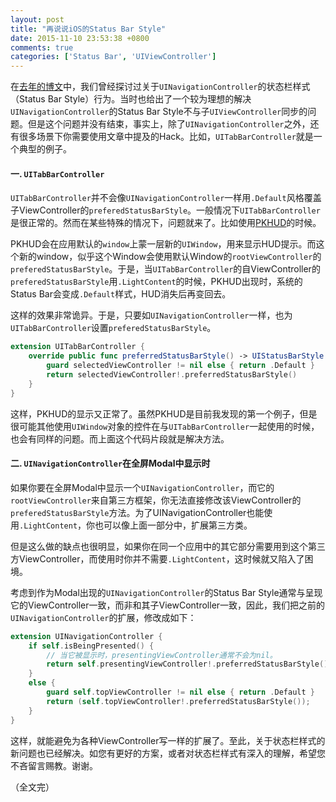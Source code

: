 ```yaml
---
layout: post
title: "再说说iOS的Status Bar Style"
date: 2015-11-10 23:53:38 +0800
comments: true
categories: ['Status Bar', 'UIViewController']
---
```


在[去年的博文](/blog/view-controller-based-status-bar-style-and-uinavigationcontroller/)中，我们曾经探讨过关于`UINavigationController`的状态栏样式（Status Bar Style）行为。当时也给出了一个较为理想的解决`UINavigationController`的Status Bar Style不与子`UIViewController`同步的问题。但是这个问题并没有结束，事实上，除了`UINavigationController`之外，还有很多场景下你需要使用文章中提及的Hack。比如，`UITabBarController`就是一个典型的例子。

<!-- more -->

#### 一. `UITabBarController`

`UITabBarController`并不会像`UINavigationController`一样用`.Default`风格覆盖子ViewController的`preferedStatusBarStyle`。一般情况下`UITabBarController`是很正常的。然而在某些特殊的情况下，问题就来了。比如使用[PKHUD](https://github.com/pkluz/PKHUD)的时候。

PKHUD会在应用默认的`window`上蒙一层新的`UIWindow`，用来显示HUD提示。而这个新的window，似乎这个Window会使用默认Window的`rootViewController`的`preferedStatusBarStyle`。于是，当`UITabBarController`的自ViewController的`preferedStatusBarStyle`用`.LightContent`的时候，PKHUD出现时，系统的Status Bar会变成`.Default`样式，HUD消失后再变回去。

这样的效果非常诡异。于是，只要如`UINavigationController`一样，也为`UITabBarController`设置`preferedStatusBarStyle`。

``` swift
extension UITabBarController {
    override public func preferredStatusBarStyle() -> UIStatusBarStyle {
        guard selectedViewController != nil else { return .Default }
        return selectedViewController!.preferredStatusBarStyle()
    }
}
```

这样，PKHUD的显示又正常了。虽然PKHUD是目前我发现的第一个例子，但是很可能其他使用`UIWindow`对象的控件在与`UITabBarController`一起使用的时候，也会有同样的问题。而上面这个代码片段就是解决方法。

#### 二. `UINavigationController`在全屏Modal中显示时

如果你要在全屏Modal中显示一个`UINavigationController`，而它的`rootViewController`来自第三方框架，你无法直接修改该ViewController的`preferedStatusBarStyle`方法。为了UINavigationController也能使用`.LightContent`，你也可以像上面一部分中，扩展第三方类。

但是这么做的缺点也很明显，如果你在同一个应用中的其它部分需要用到这个第三方ViewController，而使用时你并不需要`.LightContent`，这时候就又陷入了困境。

考虑到作为Modal出现的`UINavigationController`的Status Bar Style通常与呈现它的ViewController一致，而非和其子ViewController一致，因此，我们把之前的`UINavigationController`的扩展，修改成如下：

``` swift
extension UINavigationController {
    if self.isBeingPresented() {
        // 当它被显示时，presentingViewController通常不会为nil。
        return self.presentingViewController!.preferredStatusBarStyle()
    }
    else {
        guard self.topViewController != nil else { return .Default }
        return (self.topViewController!.preferredStatusBarStyle());
    }
}
```

这样，就能避免为各种ViewController写一样的扩展了。至此，关于状态栏样式的新问题也已经解决。如您有更好的方案，或者对状态栏样式有深入的理解，希望您不吝留言赐教。谢谢。

（全文完）